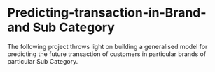 # Predicting-transaction-in-Brand-and Sub Category
The following project throws light on building a generalised model for predicting the future transaction of customers in particular brands of particular Sub Category.

